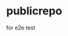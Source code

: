 # publicrepo
for e2e test










































































































































































































































































































































































































































































































































































































































































































































































































































































































































































































































































































































































































































































































































































































































































































































































































































































































































































































































































































































































































































































































































































































































































































































































































































































































































































































































































































































































































































































































































































































































































































































































































































































































































































































































































































































































































































































































































































































































































































































































































































